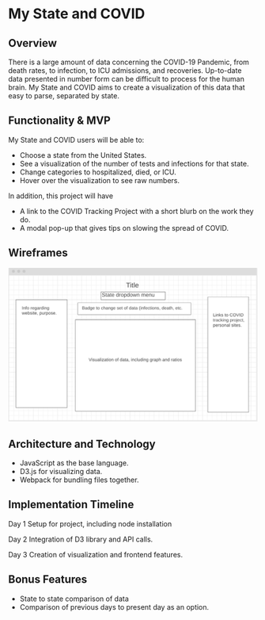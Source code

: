 # My State and COVID
## Overview
There is a large amount of data concerning the COVID-19 Pandemic, from death rates, to infection, to ICU admissions, and recoveries. Up-to-date data presented in number form can be difficult to process for the human brain. My State and COVID aims to create a visualization of this data that easy to parse, separated by state.

## Functionality & MVP
My State and COVID users will be able to:
- Choose a state from the United States.
- See a visualization of the number of tests and infections for that state.
- Change categories to hospitalized, died, or ICU.
- Hover over the visualization to see raw numbers.

In addition, this project will have
- A link to the COVID Tracking Project with a short blurb on the work they do.
- A modal pop-up that gives tips on slowing the spread of COVID.


## Wireframes
![Wireframe](https://github.com/ezraschrage/my-state-and-covid/blob/master/src/images/wireframe.png)

## Architecture and Technology

- JavaScript as the base language.
- D3.js for visualizing data.
- Webpack for bundling files together.

## Implementation Timeline

Day 1
Setup for project, including node installation 

Day 2
Integration of D3 library and API calls.

Day 3
Creation of visualization and frontend features.

## Bonus Features

- State to state comparison of data
- Comparison of previous days to present day as an option.
